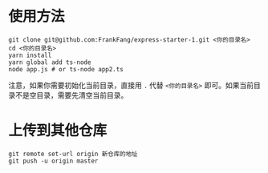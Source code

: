 # 使用方法

```
git clone git@github.com:FrankFang/express-starter-1.git <你的目录名>
cd <你的目录名>
yarn install
yarn global add ts-node
node app.js # or ts-node app2.ts
```

注意，如果你需要初始化当前目录，直接用 `.` 代替 `<你的目录名>` 即可。如果当前目录不是空目录，需要先清空当前目录。

# 上传到其他仓库

```
git remote set-url origin 新仓库的地址
git push -u origin master
```
